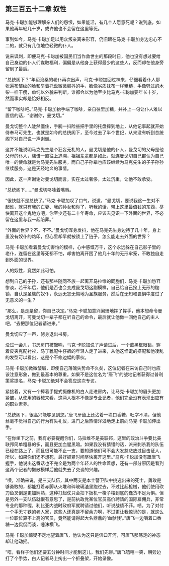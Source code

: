 ## 第三百五十二章 奴性
马克·卡聪加能够理解亲人们的怨恨，如果能活，有几个人愿意死呢？说到底，如果他再年轻几十岁，或许他也不会留在这里等死。

事到如今，马克·卡聪加足以用众叛亲离来形容，仍旧跟在马克·卡聪加身边忠心不二的，就只有几位地位轻微的仆人。

说来讽刺，即便马克·卡聪加被国民们当作救世主的那段时日，他也没有想过要给自己身边的仆人们谋取福利，偏偏是从他身上获得最少的这些人，反而却在他身旁留到了最后。

“总统阁下？”年迈沧桑的老仆再次出声，马克·卡聪加回过神来，仔细看着仆人那张遍布皱纹的脸和举着托盘微微颤抖的手，脸像劣质抹布一样粗糙，手像劈过的木柴一样干瘦，单纯以外貌来判断，谁都会以为他至少比马克·卡聪加要年长十岁，然而事实却是恰好相反。

“留下咖啡吧。”马克·卡聪加抬手端了咖啡，亲自往里加糖，并补上一句让仆人难以置信的话，“谢谢你，曼戈切。”

曼戈切整个人陡然僵住，手腕一抖险些把手里的托盘摔到地上，从他记事起就开始侍奉马可先生，也就是如今的总统阁下，至今过去了半个世纪，从来没有听到总统阁下对自己说一声谢谢。

这并不能说明马克先生是个狂妄无礼的人，曼戈切是他的仆人，曼戈切的父母是他父母的仆人，族谱一直往上追溯，祖祖辈辈都是如此，就连曼戈切自己都认为自己唯一的使命就是为马克先生服务，而自己子孙辈也应该继续为马克先生的子子孙孙继续服务，这是天经地义的事情。

因此，这一声谢谢对曼戈切而言，实在太过奢侈，太过沉重，让他不敢承受。

“总统阁下……”曼戈切哆嗦着嘴唇。

“很快就不是总统了。”马克·卡聪加叹了口气，说道，“曼戈切，要说我这一生对不起谁，就只有我的亡妻、我的孙女和你了，听我的话，带上这里最值钱的东西，尽快离开这个鬼地方吧，你至少还有二十年寿命，应该去见识一下外面的世界，不必留在这里与我一起陪葬。”

“外面的世界？不，不不。”曼戈切浑身发抖，他在马克先生身边待了几十年，身上虽没有奴仆的烙印，但心里却早就被锁上了链子，怎么能走去外面的世界？

马克·卡聪加看着曼戈切害怕的模样，心中感慨万千，这个永远躲在自己影子里的老仆，连留在这里等死都不怕，却害怕离开困了他几十年的无形牢笼，不敢独自走到外面的世界。

人的奴性，竟然如此可怕。

想到自己的子孙，还有那些随同圣族一起离开马拉维的同胞们，马克·卡聪加愁容惨淡，若干年后，他们是否也会变成曼戈切这副模样，自己给自己拴上无形的枷锁，自认是圣族的奴仆，永远无怨无悔地为圣族服务，然后在无知和畏惧中度过了无意义的一生？

“那么，是走是留，你自己决定。”马克·卡聪加意兴阑珊地挥了挥手，他本想命令曼戈切离开，可曼戈切一辈子都在听自己的命令，最后就让他做一回他自己的主人吧，“去把那位记者请进来。”

曼戈切应了一声，躬身退出书房。

没过一会儿，书房房门被敲响，马克·卡聪加说了声请进后，一个戴黑框眼镜，穿着皮夹克配衬衫，马丁靴配牛仔裤的年轻人走了进来，从他这怪诞的搭配和他凌乱的发型可以看出，这是个不修边幅的家伙。

马克·卡聪加微微皱眉，即使自己落魄失势命不久矣，这位记者在采访自己时也应该注意形象，做到最基本的尊重。如果不是这位名为“唐飞”的战地记者获得过普利策奖提名，马克·卡聪加绝对不会答应这次专访。

紧接着，又有一个捧着手提式摄像机的白人走进房内，让马克·卡聪加的眉头更加紧皱，从使用的器械来看，这两人根本不像是专业记者，他们完全没有表现出应有的职业素养。

“总统阁下，很高兴能够见到您。”唐飞牙齿上还沾着一块口香糖，吐字不清，但他丝毫不觉得自己的行为有失礼仪，进门之后热情洋溢地走上前向马克·卡聪加伸出手。

“在你坐下之前，我有必要提醒你们，马拉维不是美联邦，这里的政治斗争要比美联邦简单粗暴的多，而且更加血腥黑暗。如果我没有猜错的话，派来刺杀我的队伍已经在路上了，而且很可能不止一支，要知道他们可不会大发慈悲放过目击证人，所以，如果你们还不想死，最好抓紧时间尽快离开这里。”马克·卡聪加没有跟唐飞握手，他说出这番话也不完全是为两个年轻人的性命着想，还有一部分原因是看到这两个记者的懒散模样后他就失去了交谈的兴趣。

“噢，准确来说，是三支队伍，其中两支是本土警卫队中挑选出来的死士，勇敢是够勇敢的，都能打着赤脚从火堆和碎玻璃渣里跑过去，不过比起枪械，他们使用砍刀鱼叉倒是更加娴熟，这种打起仗只会扣下扳机一梭子楼到底的蠢货不足为惧。但是另外一支队伍就很有意思了，是前执政党某位官员高价聘请的国际雇佣兵，非常专业的那种喔，利比亚内战时政府军就聘请过他们，听说战绩不菲。啧，为了对付一个手无寸铁的老人家，这些人还真是不留余力啊，不过更让我惊讶的是，就这么一位职位算不上高的官员，竟然能请得起大名鼎鼎的‘血骷髅’。”唐飞一边嚼着口香糖一边侃侃而谈，唾沫横飞。

马克·卡聪加惊疑不定地望着唐飞，他认为这只是信口开河，可唐飞那笃定的神态却让他动摇。

“唔，看样子他们还要五分钟时间才能到这儿，我们先聊。”唐飞嘻嘻一笑，朝旁边打了个手势，白人记者马上掏出一个折叠架，开始录像。

